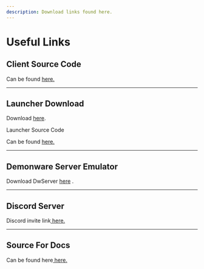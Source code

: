 ```yaml
---
description: Download links found here.
---
```


# Useful Links

## Client Source Code

Can be found [here.](https://github.com/project-bo4/shield-development/)

***

## Launcher Download

Download [here](https://github.com/bodnjenie14/Project\_-bo4\_Launcher/releases/).



Launcher Source Code

Can be found [here.](https://github.com/bodnjenie14/Project\_-bo4\_Launcher)

***

## Demonware Server Emulator

Download DwServer [here](https://github.com/bodnjenie14/DWUPDATES/releases) .

***

## Discord Server

Discord invite link[ here.](https://discord.gg/AXECAzJJGU)

***

## Source For Docs

Can be found here[ here.](https://github.com/bodnjenie14/shield-docs)
